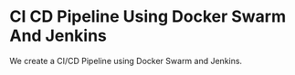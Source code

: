 # CI CD Pipeline Using Docker Swarm And Jenkins
We create a CI/CD Pipeline using Docker Swarm and Jenkins.